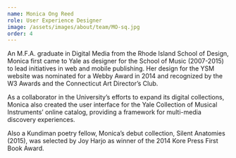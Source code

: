 ```yaml
---
name: Monica Ong Reed
role: User Experience Designer
image: /assets/images/about/team/MO-sq.jpg
order: 4
---
```


An M.F.A. graduate in Digital Media from the Rhode Island School of Design, Monica first came to Yale as designer for the School of Music (2007-2015) to lead initiatives in web and mobile publishing. Her design for the YSM website was nominated for a Webby Award in 2014 and recognized by the W3 Awards and the Connecticut Art Director’s Club.

As a collaborator in the University’s efforts to expand its digital collections, Monica also created the user interface for the Yale Collection of Musical Instruments’ online catalog, providing a framework for multi-media discovery experiences.

Also a Kundiman poetry fellow, Monica’s debut collection, Silent Anatomies (2015), was selected by Joy Harjo as winner of the 2014 Kore Press First Book Award.